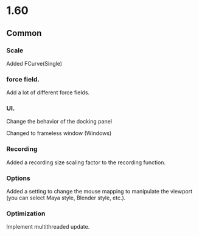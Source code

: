 # 1.60

## Common

### Scale

Added FCurve(Single)

### force field.

Add a lot of different force fields.

### UI.

Change the behavior of the docking panel

Changed to frameless window (Windows)

### Recording

Added a recording size scaling factor to the recording function.

### Options

Added a setting to change the mouse mapping to manipulate the viewport (you can select Maya style, Blender style, etc.).

### Optimization

Implement multithreaded update.